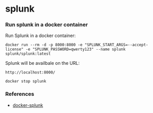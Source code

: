 # splunk

### Run splunk in a docker container

Run Splunk in a docker container:
```
docker run --rm -d -p 8000:8000 -e "SPLUNK_START_ARGS=--accept-license" -e "SPLUNK_PASSWORD=qwerty123" --name splunk splunk/splunk:latest
```
Splunk will be availbale on the URL:
```
http://localhost:8000/
```
```
docker stop splunk
```

### References
* [docker-splunk](https://splunk.github.io/docker-splunk/STORAGE_OPTIONS.html)
